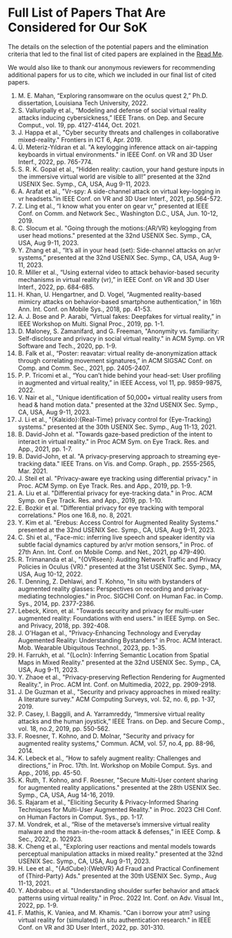 # Full List of Papers That Are Considered for Our SoK
The details on the selection of the potential papers and the elimination criteria that led to the final list of cited papers are explained in the [Read Me](README.md). 

We would also like to thank our anonymous reviewers for recommending additional papers for us to cite, which we included in our final list of cited papers. 

1. M. E. Mahan, “Exploring ransomware on the oculus quest 2,” Ph.D. dissertation, Louisiana Tech University, 2022.
2. S. Valluripally et al., “Modeling and defense of social virtual reality attacks inducing cybersickness,” IEEE Trans. on Dep. and Secure Comput., vol. 19, pp. 4127-4144, Oct. 2021.
3. J. Happa et al., "Cyber security threats and challenges in collaborative mixed-reality." Frontiers in ICT 6, Apr. 2019.
4. Ü. Meteriz-Yıldıran et al. "A keylogging inference attack on air-tapping keyboards in virtual environments." in IEEE Conf. on VR and 3D User Interf., 2022, pp. 765-774.
5. S. R. K. Gopal et al., “Hidden reality: caution, your hand gesture inputs in the immersive virtual world are visible to all!” presented at the 32nd USENIX Sec. Symp., CA, USA, Aug 9-11, 2023.
6. A. Arafat et al., "Vr-spy: A side-channel attack on virtual key-logging in vr headsets."in IEEE Conf. on VR and 3D User Interf., 2021, pp.564-572.
7. Z. Ling et al., “I know what you enter on gear vr,” presented at IEEE Conf. on Comm. and Network Sec., Washington D.C., USA, Jun. 10-12, 2019.
8. C. Slocum et al. "Going through the motions:{AR/VR} keylogging from user head motions." presented at the 32nd USENIX Sec. Symp., CA, USA, Aug 9-11, 2023.
9. Y. Zhang et al., “It’s all in your head (set): Side-channel attacks on ar/vr systems,” presented at the 32nd USENIX Sec. Symp., CA, USA, Aug 9-11, 2023.
10. R. Miller et al., “Using external video to attack behavior-based security mechanisms in virtual reality (vr),” in IEEE Conf. on VR and 3D User Interf., 2022, pp. 684-685.
11. H. Khan, U. Hengartner, and D. Vogel, “Augmented reality-based mimicry attacks on behavior-based smartphone authentication," in 16th Ann. Int. Conf. on Mobile Sys., 2018, pp. 41-53.
12. A. J. Bose and P. Aarabi, “Virtual fakes: Deepfakes for virtual reality,” in IEEE Workshop on Multi. Signal Proc., 2019, pp. 1-1.
13. D. Maloney, S. Zamanifard, and G. Freeman, "Anonymity vs. familiarity: Self-disclosure and privacy in social virtual reality." in ACM Symp. on VR Software and Tech., 2020, pp. 1-9.
14. B. Falk et al., “Poster: reavatar: virtual reality de-anonymization attack through correlating movement signatures,” in ACM SIGSAC Conf. on Comp. and Comm. Sec., 2021, pp. 2405-2407.
15. P. P. Tricomi et al., “You can’t hide behind your head-set: User profiling in augmented and virtual reality,” in IEEE Access, vol 11, pp. 9859-9875, 2022.
16. V. Nair et al., "Unique identification of 50,000+ virtual reality users from head & hand motion data." presented at the 32nd USENIX Sec. Symp., CA, USA, Aug 9-11, 2023.
17. J. Li et al., "{Kalεido}:{Real-Time} privacy control for {Eye-Tracking} systems." presented at the 30th USENIX Sec. Symp., Aug 11-13, 2021.
18. B. David-John et al. "Towards gaze-based prediction of the intent to interact in virtual reality." in Proc ACM Sym. on Eye Track. Res. and App., 2021, pp. 1-7.
19. B. David-John, et al. "A privacy-preserving approach to streaming eye-tracking data." IEEE Trans. on Vis. and Comp. Graph., pp. 2555-2565, Mar. 2021.
20. J. Steil et al. "Privacy-aware eye tracking using differential privacy." in Proc. ACM Symp. on Eye Track. Res. and App., 2019, pp. 1-9.
21. A. Liu et al. "Differential privacy for eye-tracking data." in Proc. ACM Symp. on Eye Track. Res. and App., 2019, pp. 1-10.
22. E. Bozkir et al. "Differential privacy for eye tracking with temporal correlations." Plos one 16.8, no. 8, 2021.
23. Y. Kim et al. "Erebus: Access Control for Augmented Reality Systems." presented at the 32nd USENIX Sec. Symp., CA, USA, Aug 9-11, 2023.
24. C. Shi et al., “Face-mic: inferring live speech and speaker identity via subtle facial dynamics captured by ar/vr motion sensors,” in Proc. of 27th Ann. Int. Conf. on Mobile Comp. and Net., 2021, pp 479-490.
25. R. Trimananda et al., "{OVRseen}: Auditing Network Traffic and Privacy Policies in Oculus {VR}." presented at the 31st USENIX Sec. Symp., MA, USA, Aug 10-12, 2022.
26. T. Denning, Z. Dehlawi, and T. Kohno, "In situ with bystanders of augmented reality glasses: Perspectives on recording and privacy-mediating technologies." in Proc. SIGCHI Conf. on Human Fac. in Comp. Sys., 2014, pp. 2377-2386.
27. Lebeck, Kiron, et al. "Towards security and privacy for multi-user augmented reality: Foundations with end users." in IEEE Symp. on Sec. and Privacy, 2018, pp. 392-408.
28. J. O'Hagan et al., "Privacy-Enhancing Technology and Everyday Augemented Reality: Understanding Bystanders" in Proc. ACM Interact. Mob. Wearable Ubiquitous Technol., 2023, pp. 1-35.
29. H. Farrukh, et al. "{LocIn}: Inferring Semantic Location from Spatial Maps in Mixed Reality." presented at the 32nd USENIX Sec. Symp., CA, USA, Aug 9-11, 2023.
30. Y. Zhaoe et al., "Privacy-preserving Reflection Rendering for Augmented Reality.", in Proc. ACM Int. Conf. on Multimedia, 2022, pp. 2909-2918.
31. J. De Guzman et al., "Security and privacy approaches in mixed reality: A literature survey." ACM Computing Surveys, vol. 52, no. 6, pp. 1-37, 2019.
32. P. Casey, I. Baggili, and A. Yarramreddy, “Immersive virtual reality attacks and the human joystick,” IEEE Trans. on Dep. and Secure Comp., vol. 18, no.2, 2019, pp. 550-562.
33. F. Roesner, T. Kohno, and D. Molnar, "Security and privacy for augmented reality systems," Commun. ACM, vol. 57, no.4, pp. 88-96, 2014.
34. K. Lebeck et al., “How to safely augment reality: Challenges and directions,” in Proc. 17th. Int. Workshop on Mobile Comput. Sys. and App., 2016, pp. 45-50.
35. K. Ruth, T. Kohno, and F. Roesner, "Secure Multi-User content sharing for augmented reality applications." presented at the 28th USENIX Sec. Symp., CA, USA, Aug 14-16, 2019.
36. S. Rajaram et al., "Eliciting Security & Privacy-Informed Sharing Techniques for Multi-User Augmented Reality." in Proc. 2023 CHI Conf. on Human Factors in Comput. Sys., pp. 1-17.
37. M. Vondrek, et al., “Rise of the metaverse’s immersive virtual reality malware and the man-in-the-room attack & defenses,” in IEEE Comp. & Sec., 2022, p. 102923.
38. K. Cheng et al., "Exploring user reactions and mental models towards perceptual manipulation attacks in mixed reality." presented at the 32nd USENIX Sec. Symp., CA, USA, Aug 9-11, 2023.
39. H. Lee et al., "{AdCube}:{WebVR} Ad Fraud and Practical Confinement of {Third-Party} Ads." presented at the 30th USENIX Sec. Symp., Aug 11-13, 2021.
40. Y. Abdrabou et al. "Understanding shoulder surfer behavior and attack patterns using virtual reality." in Proc. 2022 Int. Conf. on Adv. Visual Int., 2022, pp. 1-9.
41. F. Mathis, K. Vaniea, and M. Khamis. "Can i borrow your atm? using virtual reality for (simulated) in situ authentication research." in IEEE Conf. on VR and 3D User Interf., 2022, pp. 301-310.

